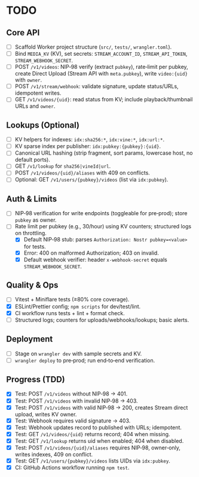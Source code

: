 # TODO

## Core API
- [ ] Scaffold Worker project structure (`src/`, `tests/`, `wrangler.toml`).
- [ ] Bind `MEDIA_KV` (KV), set secrets: `STREAM_ACCOUNT_ID`, `STREAM_API_TOKEN`, `STREAM_WEBHOOK_SECRET`.
- [ ] POST `/v1/videos`: NIP‑98 verify (extract `pubkey`), rate‑limit per pubkey, create Direct Upload (Stream API with `meta.pubkey`), write `video:{uid}` with `owner`.
- [ ] POST `/v1/stream/webhook`: validate signature, update status/URLs, idempotent writes.
- [ ] GET `/v1/videos/{uid}`: read status from KV; include playback/thumbnail URLs and `owner`.

## Lookups (Optional)
- [ ] KV helpers for indexes: `idx:sha256:*`, `idx:vine:*`, `idx:url:*`.
- [ ] KV sparse index per publisher: `idx:pubkey:{pubkey}:{uid}`.
- [ ] Canonical URL hashing (strip fragment, sort params, lowercase host, no default ports).
- [ ] GET `/v1/lookup` for `sha256|vineId|url`.
- [ ] POST `/v1/videos/{uid}/aliases` with 409 on conflicts.
- [ ] Optional: GET `/v1/users/{pubkey}/videos` (list via `idx:pubkey`).

## Auth & Limits
- [ ] NIP‑98 verification for write endpoints (toggleable for pre‑prod); store `pubkey` as owner.
- [ ] Rate limit per pubkey (e.g., 30/hour) using KV counters; structured logs on throttling.
  - [x] Default NIP‑98 stub: parses `Authorization: Nostr pubkey=<value>` for tests.
  - [x] Error: 400 on malformed Authorization; 403 on invalid.
  - [x] Default webhook verifier: header `x-webhook-secret` equals `STREAM_WEBHOOK_SECRET`.

## Quality & Ops
- [ ] Vitest + Miniflare tests (≥80% core coverage).
- [x] ESLint/Prettier config; `npm scripts` for dev/test/lint.
- [x] CI workflow runs tests + lint + format check.
- [ ] Structured logs; counters for uploads/webhooks/lookups; basic alerts.

## Deployment
- [ ] Stage on `wrangler dev` with sample secrets and KV.
- [ ] `wrangler deploy` to pre‑prod; run end‑to‑end verification.

## Progress (TDD)
- [x] Test: POST `/v1/videos` without NIP‑98 → 401.
- [x] Test: POST `/v1/videos` with invalid NIP‑98 → 403.
- [x] Test: POST `/v1/videos` with valid NIP‑98 → 200, creates Stream direct upload, writes KV owner.
- [x] Test: Webhook requires valid signature → 403.
- [x] Test: Webhook updates record to published with URLs; idempotent.
- [x] Test: GET `/v1/videos/{uid}` returns record; 404 when missing.
- [x] Test: GET `/v1/lookup` returns uid when enabled; 404 when disabled.
- [x] Test: POST `/v1/videos/{uid}/aliases` requires NIP‑98, owner‑only, writes indexes, 409 on conflict.
- [x] Test: GET `/v1/users/{pubkey}/videos` lists UIDs via `idx:pubkey`.
- [x] CI: GitHub Actions workflow running `npm test`.
